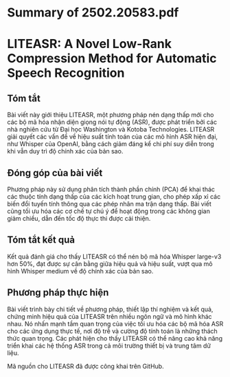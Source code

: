 # Summary of 2502.20583.pdf

# LITEASR: A Novel Low-Rank Compression Method for Automatic Speech Recognition

## Tóm tắt
Bài viết này giới thiệu LITEASR, một phương pháp nén dạng thấp mới cho các bộ mã hóa nhận diện giọng nói tự động (ASR), được phát triển bởi các nhà nghiên cứu từ Đại học Washington và Kotoba Technologies. LITEASR giải quyết các vấn đề về hiệu suất tính toán của các mô hình ASR hiện đại, như Whisper của OpenAI, bằng cách giảm đáng kể chi phí suy diễn trong khi vẫn duy trì độ chính xác của bản sao.

## Đóng góp của bài viết
Phương pháp này sử dụng phân tích thành phần chính (PCA) để khai thác các thuộc tính dạng thấp của các kích hoạt trung gian, cho phép xấp xỉ các biến đổi tuyến tính thông qua các phép nhân ma trận dạng thấp. Bài viết cũng tối ưu hóa các cơ chế tự chú ý để hoạt động trong các không gian giảm chiều, dẫn đến tốc độ thực thi được cải thiện.

## Tóm tắt kết quả
Kết quả đánh giá cho thấy LITEASR có thể nén bộ mã hóa Whisper large-v3 hơn 50%, đạt được sự cân bằng giữa hiệu quả và hiệu suất, vượt qua mô hình Whisper medium về độ chính xác của bản sao. 

## Phương pháp thực hiện
Bài viết trình bày chi tiết về phương pháp, thiết lập thí nghiệm và kết quả, chứng minh hiệu quả của LITEASR trên nhiều ngôn ngữ và mô hình khác nhau. Nó nhấn mạnh tầm quan trọng của việc tối ưu hóa các bộ mã hóa ASR cho các ứng dụng thực tế, nơi độ trễ và cường độ tính toán là những thách thức quan trọng. Các phát hiện cho thấy LITEASR có thể nâng cao khả năng triển khai các hệ thống ASR trong cả môi trường thiết bị và trung tâm dữ liệu.

Mã nguồn cho LITEASR đã được công khai trên GitHub.
